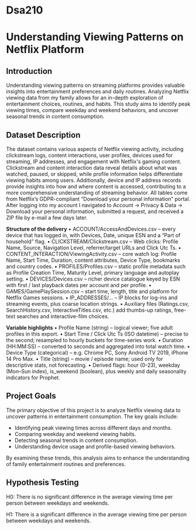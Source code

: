 # Dsa210
# **Understanding Viewing Patterns on Netflix Platform**

## **Introduction**
Understanding viewing patterns on streaming platforms provides valuable insights into entertainment preferences and daily routines. Analyzing Netflix viewing data from my family allows for an in-depth exploration of entertainment choices, routines, and habits. This study aims to identify peak viewing times, compare weekday and weekend behaviors, and uncover seasonal trends in content consumption.

## **Dataset Description**
The dataset contains various aspects of Netflix viewing activity, including clickstream logs, content interactions, user profiles, devices used for streaming, IP addresses, and engagement with Netflix's gaming content. Clickstream and content interaction data reveal details about what was watched, paused, or skipped, while profile information helps differentiate viewing habits among users. Additionally, device and IP address records provide insights into how and where content is accessed, contributing to a more comprehensive understanding of streaming behavior. All tables come from Netflix’s GDPR-compliant “Download your personal information” portal. After logging into my account I navigated to Account -> Privacy & Data -> Download your personal information, submitted a request, and received a ZIP file by e-mail a few days later. 


**Structure of the delivery**
• ACCOUNT/AccessAndDevices.csv – every device that has logged in, with Devices, Date, unique ESN and a “Part of household” flag.
• CLICKSTREAM/Clickstream.csv – Web clicks: Profile Name, Source, Navigation Level, referrer/target URLs and Click Utc Ts.
• CONTENT_INTERACTION/ViewingActivity.csv – core watch log: Profile Name, Start Time, Duration, content attributes, Device Type, bookmarks and country codes.
• PROFILES/Profiles.csv – static profile metadata such as Profile Creation Time, Maturity Level, primary language and autoplay setting.
• DEVICES/Devices.csv – richer device catalogue keyed by ESN with first / last playback dates per account and per profile.
• GAMES/GamePlaySession.csv – start time, length, title and platform for Netflix Games sessions.
• IP_ADDRESSES/… – IP blocks for log-ins and streaming events, plus coarse location strings.
• Auxiliary files (Ratings.csv, SearchHistory.csv, InteractiveTitles.csv, etc.) add thumbs-up ratings, free-text searches and interactive-film choices.



**Variable highlights**
• Profile Name (string) – logical viewer; five adult profiles in this export.
• Start Time / Click Utc Ts (ISO datetime) – precise to the second; resampled to hourly buckets for time-series work.
• Duration (HH:MM:SS) – converted to seconds and aggregated into total watch time.
• Device Type (categorical) – e.g. Chrome PC, Sony Android TV 2019, iPhone 14 Pro Max.
• Title (string) – movie / episode name; used only for descriptive stats, not forecasting.
• Derived flags: hour (0-23), weekday (Mon–Sun index), is_weekend (boolean), plus weekly and daily seasonality indicators for Prophet.

## **Project Goals**
The primary objective of this project is to analyze Netflix viewing data to uncover patterns in entertainment consumption. The key goals include:

- Identifying peak viewing times across different days and months.
- Comparing weekday and weekend viewing habits.
- Detecting seasonal trends in content consumption.
- Understanding device usage and profile-based viewing behaviors.

By examining these trends, this analysis aims to enhance the understanding of family entertainment routines and preferences.

## **Hypothesis Testing**

H0: There is no significant difference in the average viewing time per person between weekdays and weekends.

H1: There is a significant difference in the average viewing time per person between weekdays and weekends.

